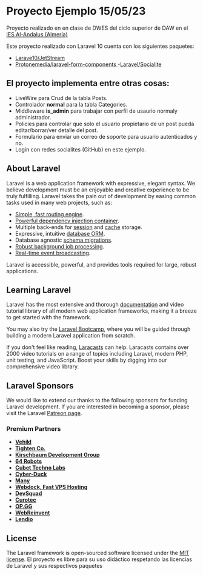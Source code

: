 # Proyecto Ejemplo 15/05/23
Proyecto realizado en en clase de DWES del ciclo superior de DAW en el [IES Al-Andalus (Almería)](https://www.iesalandalus.org)

Este proyecto realizado con Laravel 10 cuenta con los siguientes paquetes:
- [Larave10/JetStream](https://packagist.org/?query=laravel%20jetstream)
- [Protonemedia/laravel-form-components ](https://packagist.org/packages/protonemedia/laravel-form-components)
-[Laravel/Socialite](https://packagist.org/packages/laravel/socialite)

## El proyecto implementa entre otras cosas:
- LiveWire para Crud de la tabla Posts.
- Controlador **normal** para la tabla Categories.
- Middleware **is_admin** para trabajar con perfil de usaurio normaly administrador.
- Policies para controlar que solo el usuario propietario de un post pueda editar/borrar/ver detalle del post.
- Formulario para enviar un correo de soporte para usuario autenticados y no. 
- Login con redes socialites (GitHub) en este ejemplo.

## About Laravel

Laravel is a web application framework with expressive, elegant syntax. We believe development must be an enjoyable and creative experience to be truly fulfilling. Laravel takes the pain out of development by easing common tasks used in many web projects, such as:

- [Simple, fast routing engine](https://laravel.com/docs/routing).
- [Powerful dependency injection container](https://laravel.com/docs/container).
- Multiple back-ends for [session](https://laravel.com/docs/session) and [cache](https://laravel.com/docs/cache) storage.
- Expressive, intuitive [database ORM](https://laravel.com/docs/eloquent).
- Database agnostic [schema migrations](https://laravel.com/docs/migrations).
- [Robust background job processing](https://laravel.com/docs/queues).
- [Real-time event broadcasting](https://laravel.com/docs/broadcasting).

Laravel is accessible, powerful, and provides tools required for large, robust applications.

## Learning Laravel

Laravel has the most extensive and thorough [documentation](https://laravel.com/docs) and video tutorial library of all modern web application frameworks, making it a breeze to get started with the framework.

You may also try the [Laravel Bootcamp](https://bootcamp.laravel.com), where you will be guided through building a modern Laravel application from scratch.

If you don't feel like reading, [Laracasts](https://laracasts.com) can help. Laracasts contains over 2000 video tutorials on a range of topics including Laravel, modern PHP, unit testing, and JavaScript. Boost your skills by digging into our comprehensive video library.

## Laravel Sponsors

We would like to extend our thanks to the following sponsors for funding Laravel development. If you are interested in becoming a sponsor, please visit the Laravel [Patreon page](https://patreon.com/taylorotwell).

### Premium Partners

- **[Vehikl](https://vehikl.com/)**
- **[Tighten Co.](https://tighten.co)**
- **[Kirschbaum Development Group](https://kirschbaumdevelopment.com)**
- **[64 Robots](https://64robots.com)**
- **[Cubet Techno Labs](https://cubettech.com)**
- **[Cyber-Duck](https://cyber-duck.co.uk)**
- **[Many](https://www.many.co.uk)**
- **[Webdock, Fast VPS Hosting](https://www.webdock.io/en)**
- **[DevSquad](https://devsquad.com)**
- **[Curotec](https://www.curotec.com/services/technologies/laravel/)**
- **[OP.GG](https://op.gg)**
- **[WebReinvent](https://webreinvent.com/?utm_source=laravel&utm_medium=github&utm_campaign=patreon-sponsors)**
- **[Lendio](https://lendio.com)**



## License

The Laravel framework is open-sourced software licensed under the [MIT license](https://opensource.org/licenses/MIT).
El proyecto es libre para su uso didáctico respetando las licencias de Laravel y sus respectivos paquetes